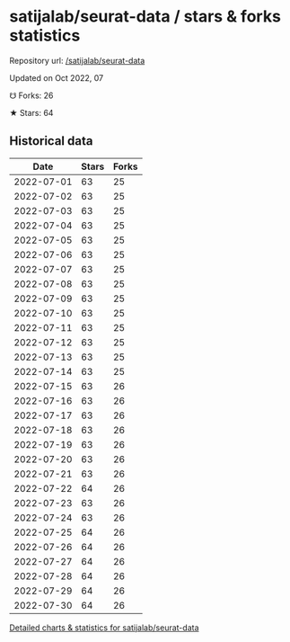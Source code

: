 # satijalab/seurat-data / stars & forks statistics

Repository url: [/satijalab/seurat-data](https://github.com/satijalab/seurat-data)

Updated on Oct 2022, 07

☋ Forks: 26

★ Stars: 64

## Historical data
| Date | Stars | Forks |
|------|-------|-------|
| 2022-07-01 | 63 | 25 | 
| 2022-07-02 | 63 | 25 | 
| 2022-07-03 | 63 | 25 | 
| 2022-07-04 | 63 | 25 | 
| 2022-07-05 | 63 | 25 | 
| 2022-07-06 | 63 | 25 | 
| 2022-07-07 | 63 | 25 | 
| 2022-07-08 | 63 | 25 | 
| 2022-07-09 | 63 | 25 | 
| 2022-07-10 | 63 | 25 | 
| 2022-07-11 | 63 | 25 | 
| 2022-07-12 | 63 | 25 | 
| 2022-07-13 | 63 | 25 | 
| 2022-07-14 | 63 | 25 | 
| 2022-07-15 | 63 | 26 | 
| 2022-07-16 | 63 | 26 | 
| 2022-07-17 | 63 | 26 | 
| 2022-07-18 | 63 | 26 | 
| 2022-07-19 | 63 | 26 | 
| 2022-07-20 | 63 | 26 | 
| 2022-07-21 | 63 | 26 | 
| 2022-07-22 | 64 | 26 | 
| 2022-07-23 | 63 | 26 | 
| 2022-07-24 | 63 | 26 | 
| 2022-07-25 | 64 | 26 | 
| 2022-07-26 | 64 | 26 | 
| 2022-07-27 | 64 | 26 | 
| 2022-07-28 | 64 | 26 | 
| 2022-07-29 | 64 | 26 | 
| 2022-07-30 | 64 | 26 | 


[Detailed charts & statistics for satijalab/seurat-data](https://reviewgithub.com/rep/satijalab/seurat-data)
